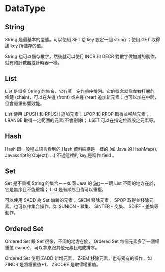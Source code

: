 DataType
========

String
------

String 是最基本的型態。可以使用 SET 給 key 設定一個 string ；使用 GET 取得該 key 所儲存的值。

String 也可以儲存數字，然後就可以使用 INCR 和 DECR 對數字做加減的動作，就有如計數器或計時器一樣。

List
----

List 是很多 String 的集合，它有著一定的順序排列。它的概念就像左右打開的一條鏈 (chain)，可以在左邊 (front) 或右邊 (rear) 追加新元素；也可以加在中間，但會嚴重影響效能。

List 使用 LPUSH 和 RPUSH 追加元素； LPOP 和 RPOP 取得並移除元素； LRANGE 取得一定範圍的元素(不會刪除)； LSET 可以在指定位置設定元素等。

Hash
----

Hash 跟一般程式語言看到的 Hash 資料結構是一樣的 (如 Java 的 HashMap(), Javascript的 Object() ...) 不過這裡的 key 是稱作 field 。

Set
---

Set 是不重複 String 的集合－－如同 Java 的 [Set](http://developer.android.com/reference/java/util/Set.html)－－跟 List 不同的地方在於，它是無序且不能重複； List 是有順序且值可以重複。

可以使用 SADD 為 Set 加新的元素； SREM 移除元素； SPOP 取得並移除元素。也可以作集合操作，如 SUNION - 聯集、 SINTER - 交集、 SDIFF - 差集等動作。

Ordered Set
-----------

Ordered Set 跟 Set 很像，不同的地方在於， Ordered Set 每個元素多了一個權重值 (score)，可以拿來跟其他元素比較或排序。

Ordered Set 使用 ZADD 新增元素， ZREM 移除元素，也有獨有的操作，如 ZINCR 是將權重值+1， ZSCORE 是取得權重值。
